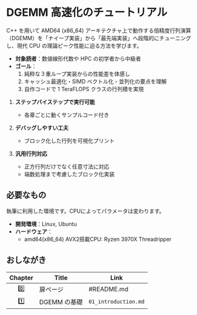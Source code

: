 # DGEMM 高速化のチュートリアル

C++ を用いて AMD64 (x86_64) アーキテクチャ上で動作する倍精度行列演算（DGEMM）を「ナイーブ実装」から「最先端実装」へ段階的にチューニングし、現代 CPU の理論ピーク性能に迫る方法を学びます。

- **対象読者**：数値線形代数や HPC の初学者から中級者  
- **ゴール**：  
  1. 純粋な３重ループ実装からの性能差を体感し  
  2. キャッシュ最適化・SIMD ベクトル化・並列化の要点を理解  
  3. 自作コードで 1 TeraFLOPS クラスの行列積を実現  

1. **ステップバイステップで実行可能**  
   - 各章ごとに動くサンプルコード付き

2. **デバッグしやすい工夫**  
   - ブロック化した行列を可視化プリント
     
3. **汎用行列対応**  
   - 正方行列だけでなく任意寸法に対応  
   - 端数処理まで考慮したブロック化実装  

## 必要なもの
執筆に利用した環境です。CPUによってパラメータは変わります。

- **開発環境**：Linux, Ubuntu 
- **ハードウェア**：  
  - amd64(x86_64) AVX2搭載CPU: Ryzen 3970X Threadripper

## おしながき

| Chapter | Title                                          | Link                                     |
|:-------:|------------------------------------------------|------------------------------------------|
| 0️⃣     | 扉ページ                                       | #README.md                              |
| 1️⃣     | DGEMM の基礎                                   | `01_introduction.md`                     |
